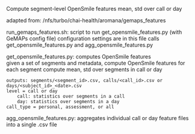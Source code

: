 Compute segment-level OpenSmile features mean, std over call or day 

adapted from: /nfs/turbo/chai-health/aromana/gemaps_features  

run_gemaps_features.sh: script to run get_opensmile_features.py (with GeMAPs config file) 
    configuration settings are in this file 
    calls get_opensmile_features.py and agg_opensmile_features.py 

get_opensmile_features.py: computes OpenSmile features  
    given a set of segments and metadata, compute OpenSmile features for each segment 
    compute mean, std over segments in call or day

    outputs: segments/<segment_id>.csv, calls/<call_id>.csv or days/<subject_id>_<date>.csv 
    level = call or day
        call: statistics over segments in a call 
        day: statistics over segments in a day
    call_type = personal, assessment, or all 


agg_opensmile_features.py: aggregates individual call or day feature files into a single .csv file
